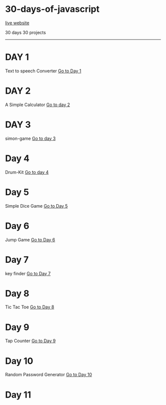 # 30-days-of-javascript

[live website](https://rubenshibu.github.io/30-days-of-javascript/)

30 days 30 projects

<hr>

<h1> DAY 1 </h1>

Text to speech Converter 
[Go to Day 1](https://github.com/rubenshibu/30-days-of-javascript/blob/main/Day%201/README.md)


<h1> DAY 2 </h1>

A Simple Calculator 
[Go to day 2](https://github.com/rubenshibu/30-days-of-javascript/blob/main/Day%202/README.md)

<h1> DAY 3 </h1>

simon-game 
[Go to day 3](https://github.com/rubenshibu/30-days-of-javascript/blob/main/src/Day%203/README.md)

<h1> Day 4 </h1>

Drum-Kit
[Go to day 4](https://github.com/rubenshibu/30-days-of-javascript/tree/main/src/Day%204)

<h1> Day 5 </h1>

Simple Dice Game
[Go to Day 5](https://github.com/rubenshibu/30-days-of-javascript/blob/main/src/Day%205/README.md)

<h1> Day 6 </h1>

Jump Game
[Go to Day 6](https://github.com/rubenshibu/30-days-of-javascript/blob/main/src/Day%206/README.md)

<h1> Day 7 </h1>

key finder
[Go to Day 7](https://github.com/rubenshibu/30-days-of-javascript/blob/main/src/Day%207/README.md)

<h1> Day 8 </h1>

Tic Tac Toe
[Go to Day 8](https://github.com/rubenshibu/30-days-of-javascript/blob/main/src/Day%208/README.md)

<h1> Day 9 </h1>

Tap Counter
[Go to Day 9](https://github.com/rubenshibu/30-days-of-javascript/tree/main/src/Day%209)

<h1> Day 10 </h1>

Random Password Generator
[Go to Day 10](https://github.com/rubenshibu/30-days-of-javascript/blob/main/src/Day%2010/README.md)

<h1> Day 11 </h1>


